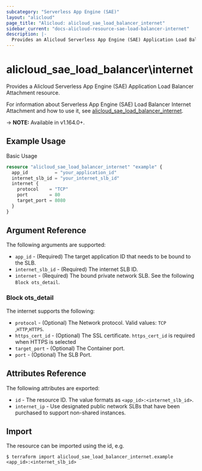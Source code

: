 ```yaml
---
subcategory: "Serverless App Engine (SAE)"
layout: "alicloud"
page_title: "Alicloud: alicloud_sae_load_balancer_internet"
sidebar_current: "docs-alicloud-resource-sae-load-balancer-internet"
description: |-
  Provides an Alicloud Serverless App Engine (SAE) Application Load Balancer Attachment resource.
---
```


# alicloud\_sae\_load\_balancer\internet

Provides a Alicloud Serverless App Engine (SAE) Application Load Balancer Attachment resource.

For information about Serverless App Engine (SAE) Load Balancer Internet Attachment and how to use it, see [alicloud_sae_load_balancer_internet](https://help.aliyun.com/document_detail/126360.html).

-> **NOTE:** Available in v1.164.0+.

## Example Usage

Basic Usage

```terraform
resource "alicloud_sae_load_balancer_internet" "example" {
  app_id          = "your_application_id"
  internet_slb_id = "your_internet_slb_id"
  internet {
    protocol    = "TCP"
    port        = 80
    target_port = 8080
  }
}

```

## Argument Reference

The following arguments are supported:

* `app_id` - (Required) The target application ID that needs to be bound to the SLB.
* `internet_slb_id` - (Required) The internet SLB ID.
* `internet` - (Required) The bound private network SLB. See the following `Block ots_detail`.

### Block ots_detail

The internet supports the following:

* `protocol` - (Optional) The Network protocol. Valid values: `TCP` ,`HTTP`,`HTTPS`.
* `https_cert_id` - (Optional) The SSL certificate. `https_cert_id` is required when HTTPS is selected
* `target_port` - (Optional) The Container port.
* `port` - (Optional) The SLB Port.


## Attributes Reference

The following attributes are exported:

* `id` - The resource ID. The value formats as `<app_id>:<internet_slb_id>`.
* `internet_ip` - Use designated public network SLBs that have been purchased to support non-shared instances.

## Import

The resource can be imported using the id, e.g.

```
$ terraform import alicloud_sae_load_balancer_internet.example <app_id>:<internet_slb_id>
```
